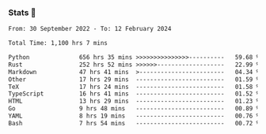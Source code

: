 ### Stats 👋
<!--START_SECTION:waka-->

```txt
From: 30 September 2022 - To: 12 February 2024

Total Time: 1,100 hrs 7 mins

Python              656 hrs 35 mins >>>>>>>>>>>>>>>----------   59.68 %
Rust                252 hrs 52 mins >>>>>>-------------------   22.99 %
Markdown            47 hrs 41 mins  >------------------------   04.34 %
Other               17 hrs 29 mins  -------------------------   01.59 %
TeX                 17 hrs 24 mins  -------------------------   01.58 %
TypeScript          16 hrs 41 mins  -------------------------   01.52 %
HTML                13 hrs 29 mins  -------------------------   01.23 %
Go                  9 hrs 48 mins   -------------------------   00.89 %
YAML                8 hrs 19 mins   -------------------------   00.76 %
Bash                7 hrs 54 mins   -------------------------   00.72 %
```

<!--END_SECTION:waka-->

<!--
**buhaytza2005/buhaytza2005** is a ✨ _special_ ✨ repository because its `README.md` (this file) appears on your GitHub profile.

Here are some ideas to get you started:

- 🔭 I’m currently working on ...
- 🌱 I’m currently learning ...
- 👯 I’m looking to collaborate on ...
- 🤔 I’m looking for help with ...
- 💬 Ask me about ...
- 📫 How to reach me: ...
- 😄 Pronouns: ...
- ⚡ Fun fact: ...
-->


